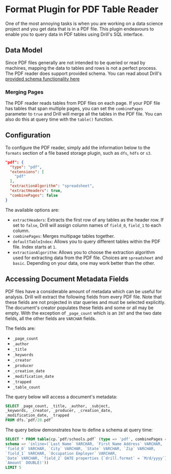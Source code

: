 # Format Plugin for PDF Table Reader
One of the most annoying tasks is when you are working on a data science project and you get data that is in a PDF file. This plugin endeavours to enable you to query data in PDF tables using Drill's SQL interface.  

## Data Model
Since PDF files generally are not intended to be queried or read by machines, mapping the data to tables and rows is not a perfect process.  The PDF reader does support 
provided schema.  You can read about Drill's [provided schema functionality here](https://drill.apache.org/docs/plugin-configuration-basics/#specifying-the-schema-as-table-function-parameter)


### Merging Pages
The PDF reader reads tables from PDF files on each page.  If your PDF file has tables that span multiple pages, you can set the `combinePages` parameter to `true` and Drill 
will merge all the tables in the PDF file.  You can also do this at query time with the `table()` function.

## Configuration
To configure the PDF reader, simply add the information below to the `formats` section of a file based storage plugin, such as `dfs`, `hdfs` or `s3`.

```json
"pdf": {
  "type": "pdf",
  "extensions": [
    "pdf"
  ],
  "extractionAlgorithm": "spreadsheet",
  "extractHeaders": true,
  "combinePages": false
}
```
The available options are:
* `extractHeaders`: Extracts the first row of any tables as the header row.  If set to `false`, Drill will assign column names of `field_0`, `field_1` to each column.
* `combinePages`: Merges multipage tables together.
* `defaultTableIndex`:  Allows you to query different tables within the PDF file. Index starts at `1`. 
* `extractionAlgorithm`:  Allows you to choose the extraction algorithm used for extracting data from the PDF file.  Choices are `spreadsheet` and `basic`.  Depending on your data, one may work better than the other.

## Accessing Document Metadata Fields
PDF files have a considerable amount of metadata which can be useful for analysis.  Drill will extract the following fields from every PDF file.  Note that these fields are not projected in star queries and must be selected explicitly.  The document's creator populates these fields and some or all may be empty. With the exception of `_page_count` which is an `INT` and the two date fields, all the other fields are `VARCHAR` fields.
 
 The fields are:
 * `_page_count`
 * `_author`
 * `_title`
 * `_keywords`
 * `_creator`
 * `_producer`
 * `_creation_date`
 * `_modification_date`
 * `_trapped`
 * `_table_count`
 
 The query below will access a document's metadata:
 
 ```sql
SELECT _page_count, _title, _author, _subject, 
_keywords, _creator, _producer, _creation_date, 
_modification_date, _trapped 
FROM dfs.`pdf/20.pdf`
```
The query below demonstrates how to define a schema at query time:

```sql
SELECT * FROM table(cp.`pdf/schools.pdf` (type => 'pdf', combinePages => true, 
schema => 'inline=(`Last Name` VARCHAR, `First Name Address` VARCHAR, 
`field_0` VARCHAR, `City` VARCHAR, `State` VARCHAR, `Zip` VARCHAR, 
`field_1` VARCHAR, `Occupation Employer` VARCHAR, 
`Date` VARCHAR, `field_2` DATE properties {`drill.format` = `M/d/yyyy`}, 
`Amount` DOUBLE)')) 
LIMIT 5
```
